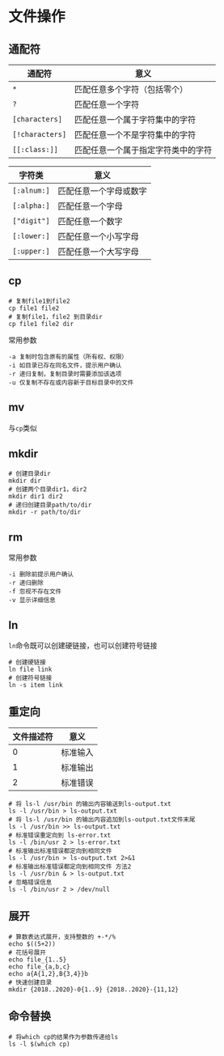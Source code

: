 # 文件操作

## 通配符

| 通配符          | 意义                               |
|-----------------|----------------------------------|
| `*`             | 匹配任意多个字符（包括零个）         |
| `?`             | 匹配任意一个字符                   |
| `[characters]`  | 匹配任意一个属于字符集中的字符     |
| `[!characters]` | 匹配任意一个不是字符集中的字符     |
| `[[:class:]]`   | 匹配任意一个属于指定字符类中的字符 |

| 字符类      | 意义                   |
|-------------|----------------------|
| `[:alnum:]` | 匹配任意一个字母或数字 |
| `[:alpha:]` | 匹配任意一个字母       |
| `["digit"]` | 匹配任意一个数字       |
| `[:lower:]` | 匹配任意一个小写字母   |
| `[:upper:]` | 匹配任意一个大写字母   |

## cp

```shell
# 复制file1到file2
cp file1 file2
# 复制file1，file2 到目录dir
cp file1 file2 dir
```

常用参数

```shell
-a 复制时包含原有的属性（所有权、权限）
-i 如目录已存在同名文件，提示用户确认
-r 递归复制，复制目录时需要添加该选项
-u 仅复制不存在或内容新于目标目录中的文件
```

## mv

与`cp`类似

## mkdir

```shell
# 创建目录dir
mkdir dir
# 创建两个目录dir1，dir2
mkdir dir1 dir2
# 递归创建目录path/to/dir
mkdir -r path/to/dir
```

## rm

常用参数

```shell
-i 删除前提示用户确认
-r 递归删除
-f 忽视不存在文件
-v 显示详细信息

```

## ln

`ln`命令既可以创建硬链接，也可以创建符号链接

```shell
# 创建硬链接
ln file link
# 创建符号链接
ln -s item link
```

## 重定向

| 文件描述符 | 意义     |
|------------|--------|
| 0          | 标准输入 |
| 1          | 标准输出 |
| 2          | 标准错误 |

```shell
# 将 ls-l /usr/bin 的输出内容输送到ls-output.txt
ls -l /usr/bin > ls-output.txt
# 将 ls-l /usr/bin 的输出内容追加到ls-output.txt文件末尾
ls -l /usr/bin >> ls-output.txt
# 标准错误重定向到 ls-error.txt
ls -l /bin/usr 2 > ls-error.txt
# 标准输出标准错误都定向到相同文件
ls -l /usr/bin > ls-output.txt 2>&1
# 标准输出标准错误都定向到相同文件 方法2
ls -l /usr/bin & > ls-output.txt
# 忽略错误信息
ls -l /bin/usr 2 > /dev/null
```

## 展开

```shell
# 算数表达式展开，支持整数的 +-*/%
echo $((5+2))
# 花括号展开
echo file_{1..5}
echo file_{a,b,c}
echo a{A{1,2},B{3,4}}b
# 快速创建目录
mkdir {2018..2020}-0{1..9} {2018..2020}-{11,12}

```

## 命令替换

```shell
# 将which cp的结果作为参数传递给ls
ls -l $(which cp)
```
